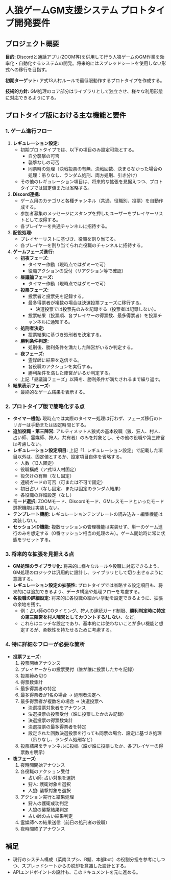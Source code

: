 # 人狼ゲームGM支援システム プロトタイプ開発要件

## プロジェクト概要

**目的:** Discordと通話アプリ(ZOOM等)を併用して行う人狼ゲームのGM作業を効率化・自動化するシステムの開発。将来的にはスプレッドシートを使用しない形式への移行を目指す。

**初期ターゲット:** ア式13人村ルールで最低限動作するプロトタイプを作成する。

**技術的方針:** GM処理のコア部分はライブラリとして独立させ、様々な利用形態に対応できるようにする。

## プロトタイプ版における主な機能と要件

### 1. ゲーム進行フロー

1.  **レギュレーション設定:**
    * 初期プロトタイプでは、以下の項目のみ設定可能とする。
        * 自分襲撃の可否
        * 襲撃なしの可否
        * 同票時の処理（決戦投票の有無、決戦回数、決まらなかった場合の処理：吊りなし、ランダム処刑、両方処刑、引き分け）
    * その他のレギュレーション項目は、将来的な拡張を見据えつつ、プロトタイプでは固定値または省略する。
2.  **Discord連携:**
    * ゲーム用のカテゴリと各種チャンネル（共通、役職別、投票）を自動作成する。
    * 参加者募集のメッセージにスタンプを押したユーザーをプレイヤーリストとして取得する。
    * 各プレイヤーを共通チャンネルに招待する。
3.  **配役処理:**
    * プレイヤーリストに基づき、役職を割り当てる。
    * 各プレイヤーを割り当てられた役職のチャンネルに招待する。
4.  **ゲームフェーズ進行:**
    * **初夜フェーズ:**
        * タイマー作動（現時点ではダミーで可）
        * 役職アクションの受付（リアクション等で確認）
    * **昼議論フェーズ:**
        * タイマー作動（現時点ではダミーで可）
    * **投票フェーズ:**
        * 投票者と投票先を記録する。
        * 最多得票者が複数の場合は決選投票フェーズに移行する。
            * 決選投票では投票先のみを記録する（投票者は記録しない）。
        * 投票結果（投票順、各プレイヤーの得票数、最多得票者）を投票チャンネルに通知する。
    * **処刑者決定:**
        * 投票結果に基づき処刑者を決定する。
    * **勝利条件判定:**
        * 処刑後、勝利条件を満たした陣営がいるか判定する。
    * **夜フェーズ:**
        * 霊媒師に結果を送信する。
        * 各役職のアクションを実行する。
        * 勝利条件を満した陣営がいるか判定する。
    * 上記「昼議論フェーズ」以降を、勝利条件が満たされるまで繰り返す。
5.  **結果表示フェーズ:**
    * 最終的なゲーム結果を表示する。

### 2. プロトタイプ版で簡略化する点

* **タイマー機能:** 現時点では実際のタイマー処理は行わず、フェーズ移行のトリガーは手動または固定時間とする。
* **追加役職・第三陣営:** アルティメット人狼式の基本役職（狼、狂人、村人、占い師、霊媒師、狩人、共有者）のみを対象とし、その他の役職や第三陣営は考慮しない。
* **レギュレーション設定項目:** 上記「1. レギュレーション設定」で記載した項目以外は、固定値とするか、設定項目自体を省略する。
    * 人数（13人固定）
    * 役職構成（ア式13人村固定）
    * 役欠けの有無（なし固定）
    * 連続ガードの可否（可または不可で固定）
    * 初日占い（なし固定、または固定のランダム結果）
    * 各役職の詳細設定（なし）
* **モード選択:** ZOOMモード、Discordモード、GMレスモードといったモード選択機能は実装しない。
* **テンプレート機能:** レギュレーションテンプレートの読み込み・編集機能は実装しない。
* **セッションID機能:** 複数セッションの管理機能は実装せず、単一のゲーム進行のみを想定する（0番セッション相当の処理のみ）。ゲーム開始時に常に状態をリセットする。

### 3. 将来的な拡張を見据える点

* **GM処理のライブラリ化:** 将来的に様々なルールや役職に対応できるよう、GM処理のロジックは汎用的に設計し、ライブラリとして切り出せるように意識する。
* **レギュレーション設定の拡張性:** プロトタイプでは省略する設定項目も、将来的には追加できるよう、データ構造や処理フローを考慮する。
* **各役職の詳細設定:** 将来的に各役職の細かい挙動を設定できるように、拡張の余地を残す。
    * 例：占い師のCOタイミング、狩人の連続ガード制限、**勝利判定時に特定の第三陣営を村人陣営としてカウントする/しない**、など。
    * これらはニッチな設定であり、基本的には使わないことが多い機能と想定するが、柔軟性を持たせるために考慮する。

### 4. 特に詳細なフローが必要な箇所

* **投票フェーズ:**
    1.  投票開始アナウンス
    2.  プレイヤーからの投票受付（誰が誰に投票したかを記録）
    3.  投票締め切り
    4.  得票数集計
    5.  最多得票者の特定
    6.  最多得票者が1名の場合 → 処刑者決定へ
    7.  最多得票者が複数名の場合 → 決選投票へ
        * 決選投票対象者をアナウンス
        * 決選投票の投票受付（誰に投票したかのみ記録）
        * 決選投票の得票数集計
        * 決選投票の最多得票者を特定
        * 設定された回数決選投票を行っても同票の場合、設定に基づき処理（吊りなし、ランダム処刑など）
    8.  投票結果をチャンネルに投稿（誰が誰に投票したか、各プレイヤーの得票数を明示）
* **夜フェーズ:**
    1.  夜時間開始アナウンス
    2.  各役職のアクション受付
        * 占い師: 占い対象を選択
        * 狩人: 護衛対象を選択
        * 人狼: 襲撃対象を選択
    3.  アクション実行と結果処理
        * 狩人の護衛成功判定
        * 人狼の襲撃結果判定
        * 占い師の占い結果判定
    4.  霊媒師への結果送信（前日の処刑者の役職）
    5.  夜時間終了アナウンス

## 補足

* 現行のシステム構成（菜南スプシ、R鯖、本部bot）の役割分担を参考にしつつ、スプレッドシートからの脱却を意識した設計とする。
* APIエンドポイントの設計も、このドキュメントを元に進める。